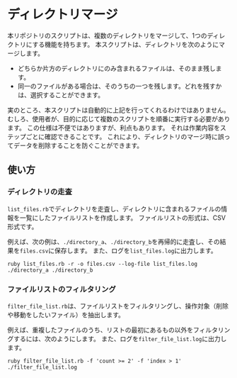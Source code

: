 # ディレクトリマージ
本リポジトリのスクリプトは、複数のディレクトリをマージして、1つのディレクトリにする機能を持ちます。
本スクリプトは、ディレクトリを次のようにマージします。
- どちらか片方のディレクトリにのみ含まれるファイルは、そのまま残します。
- 同一のファイルがある場合は、そのうちの一つを残します。どれを残すかは、選択することができます。

実のところ、本スクリプトは自動的に上記を行ってくれるわけではありません。
むしろ、使用者が、目的に応じて複数のスクリプトを順番に実行する必要があります。
この仕様は不便ではありますが、利点もあります。
それは作業内容をステップごとに確認できることです。
これにより、ディレクトリのマージ時に誤ってデータを削除することを防ぐことができます。

## 使い方
### ディレクトリの走査
`list_files.rb`でディレクトリを走査し、ディレクトリに含まれるファイルの情報を一覧にしたファイルリストを作成します。
ファイルリストの形式は、CSV形式です。

例えば、次の例は、`./directory_a`、`./directory_b`を再帰的に走査し、その結果を`files.csv`に保存します。
また、ログを`list_files.log`に出力します。
```
ruby list_files.rb -r -o files.csv --log-file list_files.log ./directory_a ./directory_b
```

### ファイルリストのフィルタリング
`filter_file_list.rb`は、ファイルリストをフィルタリングし、操作対象（削除や移動をしたいファイル）を抽出します。

例えば、重複したファイルのうち、リストの最初にあるもの以外をフィルタリングするには、次のようにします。
また、ログを`filter_file_list.log`に出力します。
```
ruby filter_file_list.rb -f 'count >= 2' -f 'index > 1' ./filter_file_list.log
```
